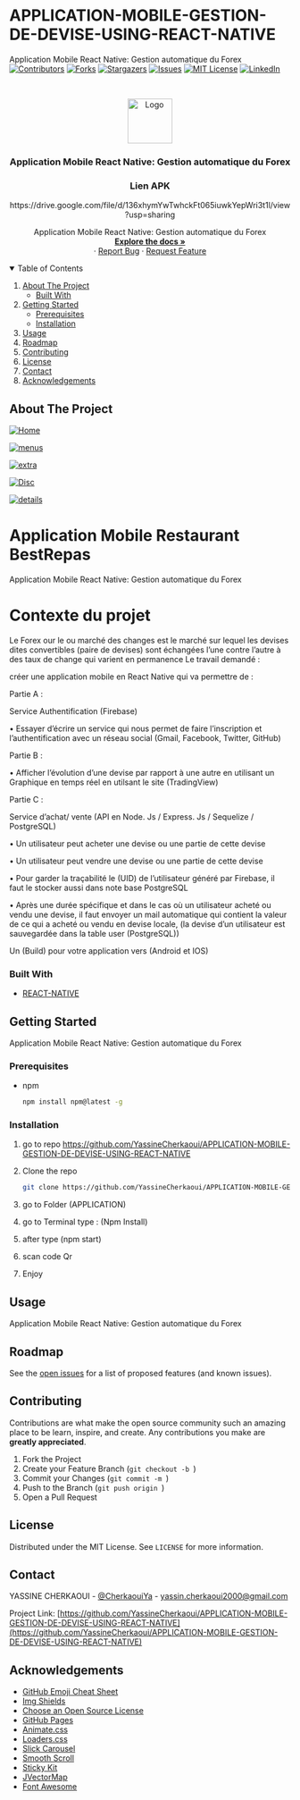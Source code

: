 # APPLICATION-MOBILE-GESTION-DE-DEVISE-USING-REACT-NATIVE
Application Mobile React Native: Gestion automatique du Forex
[![Contributors][contributors-shield]][contributors-url]
[![Forks][forks-shield]][forks-url]
[![Stargazers][stars-shield]][stars-url]
[![Issues][issues-shield]][issues-url]
[![MIT License][license-shield]][license-url]
[![LinkedIn][linkedin-shield]][linkedin-url]


<!-- PROJECT LOGO -->
<br />
<p align="center">
  <a href="https://github.com/YassineCherkaoui/APPLICATION-MOBILE-GESTION-DE-DEVISE-USING-REACT-NATIVE">
    <img src="images/logo.png" alt="Logo" width="80" height="80">
  </a>

  <h3 align="center">Application Mobile React Native: Gestion automatique du Forex</h3>
 <h3 align="center">Lien APK</h3>
   <p align="center">https://drive.google.com/file/d/136xhymYwTwhckFt065iuwkYepWri3t1l/view?usp=sharing</h3>

  <p align="center">
Application Mobile React Native: Gestion automatique du Forex
    <br />
    <a href="https://github.com/YassineCherkaoui/APPLICATION-MOBILE-GESTION-DE-DEVISE-USING-REACT-NATIVE"><strong>Explore the docs »</strong></a>
    <br />
    ·
    <a href="https://github.com/YassineCherkaoui/APPLICATION-MOBILE-GESTION-DE-DEVISE-USING-REACT-NATIVE/issues">Report Bug</a>
    ·
    <a href="https://github.com/YassineCherkaoui/APPLICATION-MOBILE-GESTION-DE-DEVISE-USING-REACT-NATIVE/issues">Request Feature</a>
  </p>
</p>




<!-- TABLE OF CONTENTS -->
<details open="open">
  <summary>Table of Contents</summary>
  <ol>
    <li>
      <a href="#about-the-project">About The Project</a>
      <ul>
        <li><a href="#built-with">Built With</a></li>
      </ul>
    </li>
    <li>
      <a href="#getting-started">Getting Started</a>
      <ul>
        <li><a href="#prerequisites">Prerequisites</a></li>
        <li><a href="#installation">Installation</a></li>
      </ul>
    </li>
    <li><a href="#usage">Usage</a></li>
    <li><a href="#roadmap">Roadmap</a></li>
    <li><a href="#contributing">Contributing</a></li>
    <li><a href="#license">License</a></li>
    <li><a href="#contact">Contact</a></li>
    <li><a href="#acknowledgements">Acknowledgements</a></li>
  </ol>
</details>



<!-- ABOUT THE PROJECT -->
## About The Project

[![Home][Home]](https://github.com/YassineCherkaoui/APPLICATION-MOBILE-GESTION-DE-DEVISE-USING-REACT-NATIVE)


[![menus][menus]](https://github.com/YassineCherkaoui/APPLICATION-MOBILE-GESTION-DE-DEVISE-USING-REACT-NATIVE)

[![extra][extra]](https://github.com/YassineCherkaoui/APPLICATION-MOBILE-GESTION-DE-DEVISE-USING-REACT-NATIVE)

[![Disc][Disc]](https://github.com/YassineCherkaoui/APPLICATION-MOBILE-GESTION-DE-DEVISE-USING-REACT-NATIVE)

[![details][details]](https://github.com/YassineCherkaoui/APPLICATION-MOBILE-GESTION-DE-DEVISE-USING-REACT-NATIVE)




# Application Mobile Restaurant BestRepas

Application Mobile React Native: Gestion automatique du Forex

# Contexte du projet
Le Forex our le ou marché des changes est le marché sur lequel les devises dites convertibles (paire de devises) sont échangées l’une contre l’autre à des taux de change qui varient en permanence Le travail demandé :

créer une application mobile en React Native qui va permettre de :

Partie A :

Service Authentification (Firebase)

• Essayer d’écrire un service qui nous permet de faire l’inscription et l’authentification avec un réseau social (Gmail, Facebook, Twitter, GitHub)

Partie B :

• Afficher l’évolution d’une devise par rapport à une autre en utilisant un Graphique en temps réel en utilsant le site (TradingView)

Partie C :

Service d’achat/ vente (API en Node. Js / Express. Js / Sequelize / PostgreSQL)

• Un utilisateur peut acheter une devise ou une partie de cette devise

• Un utilisateur peut vendre une devise ou une partie de cette devise

• Pour garder la traçabilité le (UID) de l’utilisateur généré par Firebase, il faut le stocker aussi dans note base PostgreSQL

• Après une durée spécifique et dans le cas où un utilisateur acheté ou vendu une devise, il faut envoyer un mail automatique qui contient la valeur de ce qui a acheté ou vendu en devise locale, (la devise d’un utilisateur est sauvegardée dans la table user (PostgreSQL))

Un (Build) pour votre application vers (Android et IOS)


### Built With

* [REACT-NATIVE]()

<!-- GETTING STARTED -->
## Getting Started

Application Mobile React Native: Gestion automatique du Forex


### Prerequisites


* npm
  ```sh
  npm install npm@latest -g
  ```

### Installation

1. go to repo https://github.com/YassineCherkaoui/APPLICATION-MOBILE-GESTION-DE-DEVISE-USING-REACT-NATIVE
2. Clone the repo
   ```sh
   git clone https://github.com/YassineCherkaoui/APPLICATION-MOBILE-GESTION-DE-DEVISE-USING-REACT-NATIVE
   ```

3. go to Folder (APPLICATION)

4. go to Terminal type : (Npm Install)

5. after type (npm start)

6. scan code Qr

7. Enjoy


<!-- USAGE EXAMPLES -->
## Usage

Application Mobile React Native: Gestion automatique du Forex


<!-- ROADMAP -->
## Roadmap

See the [open issues](https://github.com/YassineCherkaoui/APPLICATION-MOBILE-GESTION-DE-DEVISE-USING-REACT-NATIVE/issues) for a list of proposed features (and known issues).



<!-- CONTRIBUTING -->
## Contributing

Contributions are what make the open source community such an amazing place to be learn, inspire, and create. Any contributions you make are **greatly appreciated**.

1. Fork the Project
2. Create your Feature Branch (`git checkout -b `)
3. Commit your Changes (`git commit -m `)
4. Push to the Branch (`git push origin `)
5. Open a Pull Request



<!-- LICENSE -->
## License

Distributed under the MIT License. See `LICENSE` for more information.



<!-- CONTACT -->
## Contact

YASSINE CHERKAOUI - [@CherkaouiYa](https://twitter.com/CherkaouiYa) - yassin.cherkaoui2000@gmail.com

Project Link: [https://github.com/YassineCherkaoui/APPLICATION-MOBILE-GESTION-DE-DEVISE-USING-REACT-NATIVE](https://github.com/YassineCherkaoui/APPLICATION-MOBILE-GESTION-DE-DEVISE-USING-REACT-NATIVE)



<!-- ACKNOWLEDGEMENTS -->
## Acknowledgements
* [GitHub Emoji Cheat Sheet](https://www.webpagefx.com/tools/emoji-cheat-sheet)
* [Img Shields](https://shields.io)
* [Choose an Open Source License](https://choosealicense.com)
* [GitHub Pages](https://pages.github.com)
* [Animate.css](https://daneden.github.io/animate.css)
* [Loaders.css](https://connoratherton.com/loaders)
* [Slick Carousel](https://kenwheeler.github.io/slick)
* [Smooth Scroll](https://github.com/cferdinandi/smooth-scroll)
* [Sticky Kit](http://leafo.net/sticky-kit)
* [JVectorMap](http://jvectormap.com)
* [Font Awesome](https://fontawesome.com)


<!-- MARKDOWN LINKS & IMAGES -->
<!-- https://www.markdownguide.org/basic-syntax/#reference-style-links -->
[contributors-shield]: https://img.shields.io/github/contributors/othneildrew/Best-README-Template.svg?style=for-the-badge
[contributors-url]: https://github.com/YassineCherkaoui/APPLICATION-MOBILE-GESTION-DE-DEVISE-USING-REACT-NATIVE/graphs/contributors
[forks-shield]: https://img.shields.io/github/forks/othneildrew/Best-README-Template.svg?style=for-the-badge
[forks-url]: https://github.com/YassineCherkaoui/APPLICATION-MOBILE-GESTION-DE-DEVISE-USING-REACT-NATIVE/network/members
[stars-shield]: https://img.shields.io/github/stars/othneildrew/Best-README-Template.svg?style=for-the-badge
[stars-url]: https://github.com/YassineCherkaoui/APPLICATION-MOBILE-GESTION-DE-DEVISE-USING-REACT-NATIVE/stargazers
[issues-shield]: https://img.shields.io/github/issues/othneildrew/Best-README-Template.svg?style=for-the-badge
[issues-url]: https://github.com/YassineCherkaoui/APPLICATION-MOBILE-GESTION-DE-DEVISE-USING-REACT-NATIVE/issues
[license-shield]: https://img.shields.io/github/license/othneildrew/Best-README-Template.svg?style=for-the-badge
[license-url]: https://github.com/YassineCherkaoui/APPLICATION-MOBILE-GESTION-DE-DEVISE-USING-REACT-NATIVE/blob/master/LICENSE.txt
[linkedin-shield]: https://img.shields.io/badge/-LinkedIn-black.svg?style=for-the-badge&logo=linkedin&colorB=555
[linkedin-url]: https://linkedin.com/in/othneildrew


<!-- SCREENSHOOT -->

[Home]: ScreenShot/Home.jpg

[menus]: ScreenShot/Profile.jpg

[extra]: ScreenShot/Sold.jpg

[Disc]: ScreenShot/View.jpg

[details]: ScreenShot/Wallet.jpg


